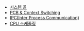 - [시스템 콜](https://github.com/Talia2019/CS/blob/main/OS/%EC%8B%9C%EC%8A%A4%ED%85%9C%EC%BD%9C.md)
- [PCB & Context Switching](https://github.com/Talia2019/CS/blob/main/OS/PCB&CS.md)
- [IPC(Inter Process Communication)](https://github.com/Talia2019/CS/blob/main/OS/IPC.md)
- [CPU 스케줄링](https://github.com/Talia2019/CS/blob/main/OS/CPU%EC%8A%A4%EC%BC%80%EC%A4%84%EB%A7%81.md)
